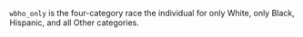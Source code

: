 `wbho_only` is the four-category race the individual for only White, only Black, Hispanic, and all Other categories.
